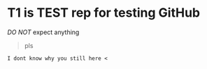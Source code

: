 # T1 is **TEST** rep for testing GitHub

*DO NOT* expect anything 
> pls 

    I dont know why you still here <
